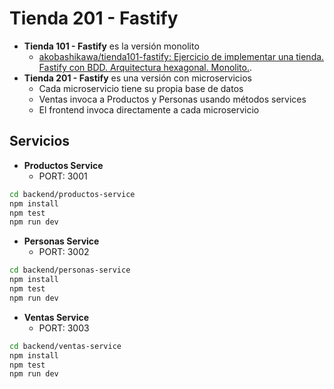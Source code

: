 # Tienda 201 - Fastify

- **Tienda 101 - Fastify** es la versión monolito
    - [akobashikawa/tienda101-fastify: Ejercicio de implementar una tienda. Fastify con BDD. Arquitectura hexagonal. Monolito.](https://github.com/akobashikawa/tienda101-fastify).
- **Tienda 201 - Fastify** es una versión con microservicios
    - Cada microservicio tiene su propia base de datos
    - Ventas invoca a Productos y Personas usando métodos services
    - El frontend invoca directamente a cada microservicio

## Servicios

- **Productos Service**
    - PORT: 3001

```sh
cd backend/productos-service
npm install
npm test
npm run dev
```

- **Personas Service**
    - PORT: 3002


```sh
cd backend/personas-service
npm install
npm test
npm run dev
```

- **Ventas Service**
    - PORT: 3003


```sh
cd backend/ventas-service
npm install
npm test
npm run dev
```
